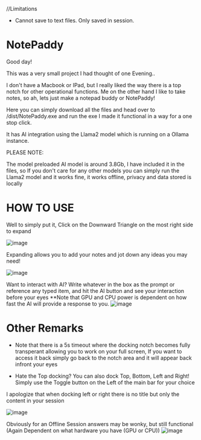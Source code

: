 //Limitations
- Cannot save to text files. Only saved in session.

# NotePaddy

Good day!

This was a very small project I had thought of one Evening..

I don't have a Macbook or IPad, but I really liked the way there is a top notch for other operational functions. Me on the other hand I like to take notes, so ah, lets just make a notepad buddy or NotePaddy!

Here you can simply download all the files and head over to /dist/NotePaddy.exe and run the exe I made it functional in a way for a one stop click.

It has AI integration using the Llama2 model which is running on a Ollama instance. 

PLEASE NOTE:

The model preloaded AI model is around 3.8Gb, I have included it in the files, so If you don't care for any other models you can simply run the Llama2 model and it works fine, it works offline, privacy and data stored is locally


# HOW TO USE

Well to simply put it, Click on the Downward Triangle on the most right side to expand

![image](https://github.com/user-attachments/assets/386d3072-abe9-485b-8bdb-eed06540d9a1)

Expanding allows you to add your notes and jot down any ideas you may need!

![image](https://github.com/user-attachments/assets/03577d1e-9cb7-48e0-9c6b-1f0dba6b5205)


Want to interact with AI? Write whatever in the box as the prompt or reference any typed item, and hit the AI button and see your interaction before your eyes
**Note that GPU and CPU power is dependent on how fast the AI will provide a response to you.
![image](https://github.com/user-attachments/assets/0cb43355-270f-4b76-968e-6d10ec490406)

# Other Remarks
- Note that there is a 5s timeout where the docking notch becomes fully transperant allowing you to work on your full screen, If you want to access it back simply go back to the notch area and it will appear back infront your eyes

- Hate the Top docking?
You can also dock Top, Bottom, Left and Right!
Simply use the Toggle button on the Left of the main bar for your choice

I apologize that when docking left or right there is no title but only the content in your session

![image](https://github.com/user-attachments/assets/2d7a695f-75da-4c23-bc31-0b6f1295038f)

Obviously for an Offline Session answers may be wonky, but still functional (Again Dependent on what hardware you have (GPU or CPU))
![image](https://github.com/user-attachments/assets/9ad9c0d2-1fb6-4e6b-b98d-3af163e45b8b)


